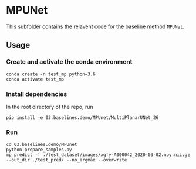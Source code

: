 # MPUNet
This subfolder contains the relavent code for the baseline method `MPUNet`.

## Usage
### Create and activate the conda environment
```
conda create -n test_mp python=3.6
conda activate test_mp
```
### Install dependencies
In the root directory of the repo, run
```
pip install -e 03.baselines.demo/MPUnet/MultiPlanarUNet_26
```
### Run
```
cd 03.baselines.demo/MPUnet
python prepare_samples.py
mp predict -f ./test_dataset/images/xgfy-A000042_2020-03-02.npy.nii.gz --out_dir ./test_pred/ --no_argmax --overwrite
```